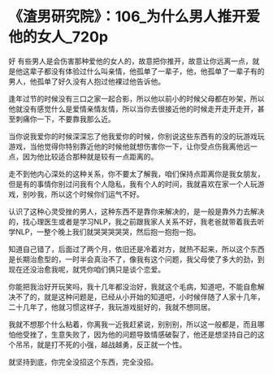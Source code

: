 # 《渣男研究院》：106_为什么男人推开爱他的女人_720p

好 有些男人是会伤害那种爱他的女人的，故意把你推开，故意让你远离一点，就是他这辈子都没有体验过什么叫亲情，他孤单了一辈子，他，他孤单了一辈子有的男人，他孤单了好久没有人抱过他裸过他告诉他。

逢年过节的时候没有三口之家一起合影，所以他以前小的时候父母都在吵架，所以他就没有感觉什么是爱情亲情友情，所以当你去很接近他的时候走开走开走开，甚至刺痛你一下，不要靠我那么近。

当你说我爱你的时候深深忘了他我爱你的时候，你别说这些东西有的没的玩游戏玩游戏，当他觉得你特别靠近他的时候他就想伤害你一下，让你受点伤我离他远一点，因为他比较适合那种就是较有一点距离的。

走不到他内心深处的这种关系，你不要太了解我，咱们保持点距离你是我女朋友，但是有的事情你别过问我有个人隐私，我有个人的时间，我就喜欢在家一个人玩游戏，别吵我，所以这个时候你们运气不好。

认识了这种心灵受挫的男人，这种东西不是靠你来解决的，是一般是靠外力去解决的，找心理医生或者是学习NLP，我之前跟我家人关系不好，我老爸就带着我去听学NLP，一整个晚上我们就哭哭哭哭哭，然后抱一抱抱一抱。

知道自己错了，后面过了两个月，依旧还是冷着对方，就热不起来，所以这个东西是长期治愈型的，一时半会真治不了，像我有这个问题，我父母使了多大的劲，到现在还没治愈我呢，就凭你咱们俩只是谈个恋爱。

你能把我治好开玩笑吗，我十几年都没治好，我就这个毛病，知道吧，不能自愈解决不了的，就是这种问题是，已经从小开始的知道吧，小时候伴随了人家十几年，二十几年了，他就习惯这样子，我玩游戏挺好的，我就不想同居。

我就不想那个什么粘着，你离我一近我赶紧说，别别别，所以这一般都是，而且哪怕他受挫了，生意失败了，因为他的问题导致情感破裂了，他还是想坚持自己的这个吊吊，就是打不死的小强，越战越勇，反正就一个性。

就坚持到底，你完全没招这个东西，完全没招。